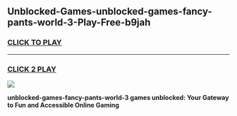 
## Unblocked-Games-unblocked-games-fancy-pants-world-3-Play-Free-b9jah
<h3>
<a href="https://premium76.site?title=unblocked-games-fancy-pants-world-3&ref=23A">CLICK TO PLAY</a></h3>
<hr>

<h3>
<a href="https://premium76.site?title=unblocked-games-fancy-pants-world-3&ref=23A">CLICK 2 PLAY</a>
  
</h3>

<a href="https://premium76.site?title=unblocked-games-fancy-pants-world-3&ref=23A"><img src="https://clearcache.store/games.png"></a>


**unblocked-games-fancy-pants-world-3 games unblocked: Your Gateway to Fun and Accessible Online Gaming**
